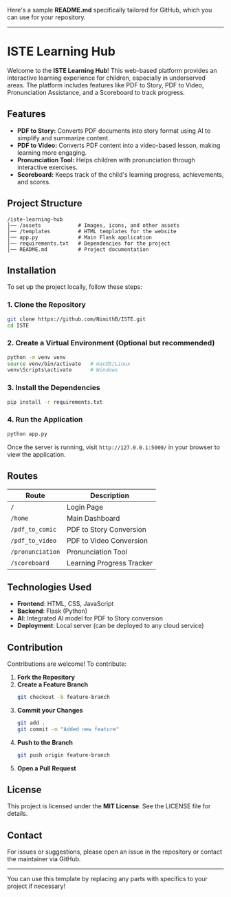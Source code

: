 Here's a sample **README.md** specifically tailored for GitHub, which you can use for your repository.

---

# ISTE Learning Hub

Welcome to the **ISTE Learning Hub**! This web-based platform provides an interactive learning experience for children, especially in underserved areas. The platform includes features like PDF to Story, PDF to Video, Pronunciation Assistance, and a Scoreboard to track progress.

## Features

- **PDF to Story:** Converts PDF documents into story format using AI to simplify and summarize content.
- **PDF to Video:** Converts PDF content into a video-based lesson, making learning more engaging.
- **Pronunciation Tool:** Helps children with pronunciation through interactive exercises.
- **Scoreboard:** Keeps track of the child's learning progress, achievements, and scores.

## Project Structure

```
/iste-learning-hub
│── /assets            # Images, icons, and other assets  
│── /templates         # HTML templates for the website  
│── app.py             # Main Flask application  
│── requirements.txt   # Dependencies for the project  
│── README.md          # Project documentation  
```

## Installation

To set up the project locally, follow these steps:

### 1. Clone the Repository

```bash
git clone https://github.com/NimithB/ISTE.git
cd ISTE
```

### 2. Create a Virtual Environment (Optional but recommended)

```bash
python -m venv venv
source venv/bin/activate   # macOS/Linux
venv\Scripts\activate      # Windows
```

### 3. Install the Dependencies

```bash
pip install -r requirements.txt
```

### 4. Run the Application

```bash
python app.py
```

Once the server is running, visit `http://127.0.0.1:5000/` in your browser to view the application.

## Routes

| Route                | Description                      |
|----------------------|----------------------------------|
| `/`                  | Login Page                       |
| `/home`              | Main Dashboard                   |
| `/pdf_to_comic`      | PDF to Story Conversion          |
| `/pdf_to_video`      | PDF to Video Conversion          |
| `/pronunciation`     | Pronunciation Tool               |
| `/scoreboard`        | Learning Progress Tracker       |

## Technologies Used

- **Frontend**: HTML, CSS, JavaScript
- **Backend**: Flask (Python)
- **AI**: Integrated AI model for PDF to Story conversion
- **Deployment**: Local server (can be deployed to any cloud service)

## Contribution

Contributions are welcome! To contribute:

1. **Fork the Repository**
2. **Create a Feature Branch**
   ```bash
   git checkout -b feature-branch
   ```
3. **Commit your Changes**
   ```bash
   git add .
   git commit -m "Added new feature"
   ```
4. **Push to the Branch**
   ```bash
   git push origin feature-branch
   ```
5. **Open a Pull Request**

## License

This project is licensed under the **MIT License**. See the LICENSE file for details.

## Contact

For issues or suggestions, please open an issue in the repository or contact the maintainer via GitHub.

---

You can use this template by replacing any parts with specifics to your project if necessary!
